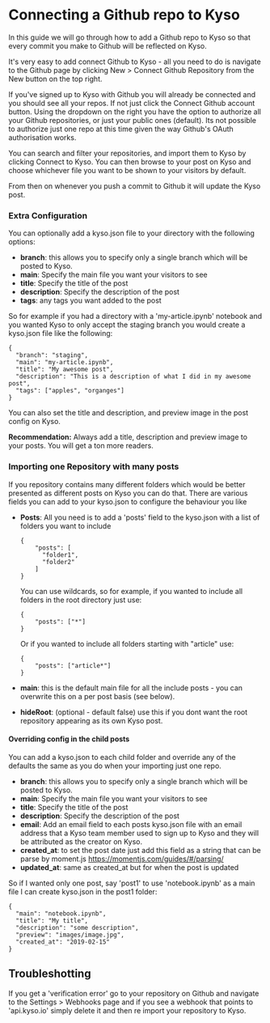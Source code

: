 # Connecting a Github repo to Kyso

In this guide we will go through how to add a Github repo to Kyso so that every commit you make to Github will be reflected on Kyso.

It's very easy to add connect Github to Kyso - all you need to do is navigate to the Github page by clicking New > Connect Github Repository from the New button on the top right.

If you've signed up to Kyso with Github you will already be connected and you should see all your repos.
If not just click the Connect Github account button. Using the dropdown on the right you have the option to authorize all your Github repositories, or just your public ones (default). Its not possible to authorize just one repo at this time given the way Github's OAuth authorisation works.

You can search and filter your repositories, and import them to Kyso by clicking Connect to Kyso. You can then browse to your post on Kyso and choose whichever file you want to be shown to your visitors by default.

From then on whenever you push a commit to Github it will update the Kyso post.

### Extra Configuration

You can optionally add a kyso.json file to your directory with the following options:

- **branch**: this allows you to specify only a single branch which will be posted to Kyso.
- **main**: Specify the main file you want your visitors to see
- **title**: Specify the title of the post
- **description**: Specify the description of the post
- **tags**: any tags you want added to the post

So for example if you had a directory with a 'my-article.ipynb' notebook and you wanted Kyso to only accept the
staging branch you would create a kyso.json file like the following:

```
{
  "branch": "staging",
  "main": "my-article.ipynb",
  "title": "My awesome post",
  "description": "This is a description of what I did in my awesome post",
  "tags": ["apples", "organges"]
}
```

You can also set the title and description, and preview image in the post config on Kyso.

**Recommendation:** Always add a title, description and preview image to your posts. You will
get a ton more readers.

### Importing one Repository with many posts

If you repository contains many different folders which would be better presented
as different posts on Kyso you can do that. There are various fields you can add
to your kyso.json to configure the behaviour you like

- **Posts**:  All you need is to add a 'posts' field
  to the kyso.json with a list of folders you want to include

  ```
  {
      "posts": [
        "folder1",
        "folder2"
      ]
  }
  ```

  You can use wildcards, so for example, if you wanted to include all folders in the root directory just use:

  ```
  {
      "posts": ["*"]
  }
  ```

  Or if you wanted to include all folders starting with "article" use:

  ```
  {
      "posts": ["article*"]
  }
  ```
- **main**: this is the default main file for all the include posts - you can overwrite this on a per post basis (see below).
- **hideRoot**: (optional - default false) use this if you dont want the root repository appearing as its own Kyso post.

#### Overriding config in the child posts

You can add a kyso.json to each child folder and override any of the defaults the same as you do when your importing just one repo.

- **branch**: this allows you to specify only a single branch which will be posted to Kyso.
- **main**: Specify the main file you want your visitors to see
- **title**: Specify the title of the post
- **description**: Specify the description of the post
- **email**: Add an email field to each posts kyso.json file with an email address that a Kyso team member used to sign up to Kyso and
they will be attributed as the creator on Kyso.
- **created_at**: to set the post date just add this field as a string that can be parse by moment.js https://momentjs.com/guides/#/parsing/
- **updated_at**: same as created_at but for when the post is updated

So if I wanted only one post, say 'post1' to use 'notebook.ipynb' as a main file I can create kyso.json in the post1 folder:

```
{
  "main": "notebook.ipynb",
  "title": "My title",
  "description": "some description",
  "preview": "images/image.jpg",
  "created_at": "2019-02-15"
}
```

## Troubleshotting

If you get a 'verification error' go to your repository on Github and navigate to the Settings > Webhooks page
and if you see a webhook that points to 'api.kyso.io' simply delete it and then re import your repository to Kyso.